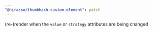 ```yaml
---
"@hirasso/thumbhash-custom-element": patch
---
```


(re-)render when the `value` or `strategy` attributes are being changed
